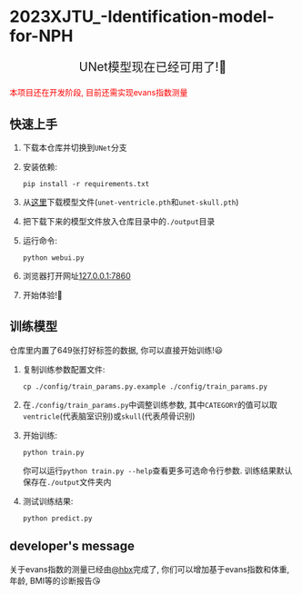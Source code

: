 # 2023XJTU_-Identification-model-for-NPH

<p align="center" style="font-size: 1.5em;">UNet模型现在已经可用了!🎉</p>

<p style="color: red">本项目还在开发阶段, 目前还需实现evans指数测量

## 快速上手

1. 下载本仓库并切换到`UNet`分支
2. 安装依赖:

    ```shell
    pip install -r requirements.txt
    ```

3. 从[这里](https://github.com/Orion-zhen/project-brain/releases)下载模型文件(`unet-ventricle.pth`和`unet-skull.pth`)
4. 把下载下来的模型文件放入仓库目录中的`./output`目录
5. 运行命令:

    ```shell
    python webui.py
    ```

6. 浏览器打开网址[127.0.0.1:7860](http://127.0.0.1:7860)
7. 开始体验!🤗

## 训练模型

仓库里内置了649张打好标签的数据, 你可以直接开始训练!😃

1. 复制训练参数配置文件:

    ```shell
    cp ./config/train_params.py.example ./config/train_params.py
    ```

2. 在`./config/train_params.py`中调整训练参数, 其中`CATEGORY`的值可以取`ventricle`(代表脑室识别)或`skull`(代表颅骨识别)
3. 开始训练:

    ```shell
    python train.py
    ```

    你可以运行`python train.py --help`查看更多可选命令行参数. 训练结果默认保存在`./output`文件夹内
4. 测试训练结果:

    ```shell
    python predict.py
    ```

## developer's message

关于evans指数的测量已经由[@hbx](https://github.com/root-hbx)完成了, 你们可以增加基于evans指数和体重, 年龄, BMI等的诊断报告😘
